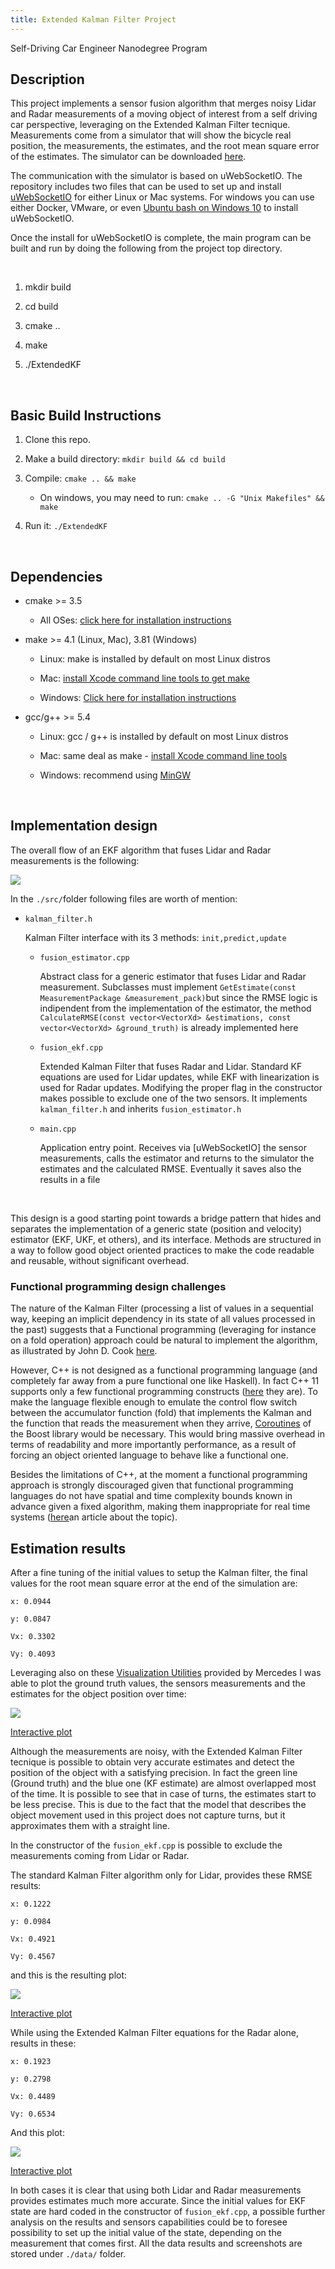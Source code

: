 ```yaml
---
title: Extended Kalman Filter Project
---
```


Self-Driving Car Engineer Nanodegree Program

Description
-----------

This project implements a sensor fusion algorithm that merges noisy Lidar and
Radar measurements of a moving object of interest from a self driving car
perspective, leveraging on the Extended Kalman Filter tecnique. Measurements
come from a simulator that will show the bicycle real position, the
measurements, the estimates, and the root mean square error of the estimates.
The simulator can be downloaded
[here](https://github.com/udacity/self-driving-car-sim/releases).

The communication with the simulator is based on uWebSocketIO. The repository
includes two files that can be used to set up and install
[uWebSocketIO](https://github.com/uWebSockets/uWebSockets) for either Linux or
Mac systems. For windows you can use either Docker, VMware, or even [Ubuntu bash
on Windows
10](https://www.howtogeek.com/249966/how-to-install-and-use-the-linux-bash-shell-on-windows-10/)
to install uWebSocketIO.

Once the install for uWebSocketIO is complete, the main program can be built and
run by doing the following from the project top directory.

 

1.  mkdir build

2.  cd build

3.  cmake ..

4.  make

5.  ./ExtendedKF

 

Basic Build Instructions
------------------------

1.  Clone this repo.

2.  Make a build directory: `mkdir build && cd build`

3.  Compile: `cmake .. && make`

    -   On windows, you may need to run: `cmake .. -G "Unix Makefiles" && make`

4.  Run it: `./ExtendedKF`

 

Dependencies
------------

-   cmake \>= 3.5

    -   All OSes: [click here for installation
        instructions](https://cmake.org/install/)

-   make \>= 4.1 (Linux, Mac), 3.81 (Windows)

    -   Linux: make is installed by default on most Linux distros

    -   Mac: [install Xcode command line tools to get
        make](https://developer.apple.com/xcode/features/)

    -   Windows: [Click here for installation
        instructions](http://gnuwin32.sourceforge.net/packages/make.htm)

-   gcc/g++ \>= 5.4

    -   Linux: gcc / g++ is installed by default on most Linux distros

    -   Mac: same deal as make - [install Xcode command line
        tools](https://developer.apple.com/xcode/features/)

    -   Windows: recommend using [MinGW](http://www.mingw.org/)

 

Implementation design
---------------------

The overall flow of an EKF algorithm that fuses Lidar and Radar measurements is
the following:

![](C:/Users/archimedis/Dev/SDCt2/EKF_UKF_final/CarND_EKF_UKF/data/sensor_fusion_pipeline.JPG)

In the `./src/`folder following files are worth of mention:

-   `kalman_filter.h`

    Kalman Filter interface with its 3 methods: `init,predict,update`

    -   `fusion_estimator.cpp`

        Abstract class for a generic estimator that fuses Lidar and Radar
        measurement. Subclasses must implement `GetEstimate(const
        MeasurementPackage &measurement_pack)`but since the RMSE logic is
        indipendent from the implementation of the estimator, the method
        `CalculateRMSE(const vector<VectorXd> &estimations, const
        vector<VectorXd> &ground_truth)` is already implemented here

    -   `fusion_ekf.cpp`

        Extended Kalman Filter that fuses Radar and Lidar. Standard KF equations
        are used for Lidar updates, while EKF with linearization is used for
        Radar updates. Modifying the proper flag in the constructor makes
        possible to exclude one of the two sensors. It implements
        `kalman_filter.h` and inherits `fusion_estimator.h`

    -   `main.cpp`

        Application entry point. Receives via [uWebSocketIO] the sensor
        measurements, calls the estimator and returns to the simulator the
        estimates and the calculated RMSE. Eventually it saves also the results
        in a file

 

This design is a good starting point towards a bridge pattern that hides and
separates the implementation of a generic state (position and velocity)
estimator (EKF, UKF, et others), and its interface. Methods are structured in a
way to follow good object oriented practices to make the code readable and
reusable, without significant overhead.

### Functional programming design challenges

The nature of the Kalman Filter (processing a list of values in a sequential
way, keeping an implicit dependency in its state of all values processed in the
past) suggests that a Functional programming (leveraging for instance on a fold
operation) approach could be natural to implement the algorithm, as illustrated
by John D. Cook
[here](https://www.johndcook.com/blog/2016/07/14/kalman-filters-and-functional-programming/).

However, C++ is not designed as a functional programming language (and
completely far away from a pure functional one like Haskell). In fact C++ 11
supports only a few functional programming constructs
([here](http://blog.madhukaraphatak.com/functional-programming-in-c++/) they
are). To make the language flexible enough to emulate the control flow switch
between the accumulator function (fold) that implements the Kalman and the
function that reads the measurement when they arrive,
[Coroutines](https://www.boost.org/doc/libs/1_67_0/libs/coroutine2/doc/html/index.html)
of the Boost library would be necessary. This would bring massive overhead in
terms of readability and more importantly performance, as a result of forcing an
object oriented language to behave like a functional one.

Besides the limitations of C++, at the moment a functional programming approach
is strongly discouraged given that functional programming languages do not have
spatial and time complexity bounds known in advance given a fixed algorithm,
making them inappropriate for real time systems
([here](https://pdfs.semanticscholar.org/c5ea/0ee9cfd64991d3b2acaa54ec439e9a172b5b.pdf)an
article about the topic).

Estimation results
------------------

After a fine tuning of the initial values to setup the Kalman filter, the final
values for the root mean square error at the end of the simulation are:

`x: 0.0944`

`y: 0.0847`

`Vx: 0.3302`

`Vy: 0.4093`

Leveraging also on these [Visualization
Utilities](https://github.com/udacity/CarND-Mercedes-SF-Utilities) provided by
Mercedes I was able to plot the ground truth values, the sensors measurements
and the estimates for the object position over time:

![](data/ekf_fusion_plot.png)

[Interactive plot](https://plot.ly/~paneand/5/)

Although the measurements are noisy, with the Extended Kalman Filter tecnique is
possible to obtain very accurate estimates and detect the position of the object
with a satisfying precision. In fact the green line (Ground truth) and the blue
one (KF estimate) are almost overlapped most of the time. It is possible to see
that in case of turns, the estimates start to be less precise. This is due to
the fact that the model that describes the object movement used in this project
does not capture turns, but it approximates them with a straight line.

In the constructor of the `fusion_ekf.cpp` is possible to exclude the
measurements coming from Lidar or Radar.

The standard Kalman Filter algorithm only for Lidar, provides these RMSE
results:

`x: 0.1222`

`y: 0.0984`

`Vx: 0.4921`

`Vy: 0.4567`

and this is the resulting plot:

![](data/ekf_laser_plot.png)

[Interactive plot](https://plot.ly/~paneand/7/)

While using the Extended Kalman Filter equations for the Radar alone, results in
these:

`x: 0.1923`

`y: 0.2798`

`Vx: 0.4489`

`Vy: 0.6534`

And this plot:

![](data/ekf_radar_plot.png)

[Interactive plot](https://plot.ly/~paneand/1/)

In both cases it is clear that using both Lidar and Radar measurements provides
estimates much more accurate. Since the initial values for EKF state are hard
coded in the constructor of `fusion_ekf.cpp`, a possible further analysis on the
results and sensors capabilities could be to foresee possibility to set up the
initial value of the state, depending on the measurement that comes first. All
the data results and screenshots are stored under `./data/` folder.

 
